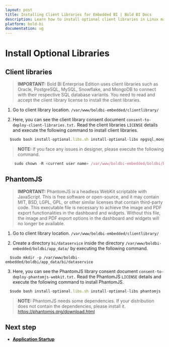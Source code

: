 ```yaml
---
layout: post
title: Installing Client Libraries for Embedded BI | Bold BI Docs
description: Learn how to install optional client libraries in Linux machine to connect with respective SQL database for the variants of Embedded Bold BI v4.1 or older.
platform: bold-bi
documentation: ug
---
```


# Install Optional Libraries 

## Client libraries

> **IMPORTANT:** Bold BI Enterprise Edition uses client libraries such as Oracle, PostgreSQL, MySQL, Snowflake, and MongoDB to connect with their respective SQL database variants. You need to read and accept the client library license to install the client libraries.

1. Go to client library location. 
 `/var/www/boldbi-embedded/clientlibrary/`
 
2. Here, you can see the client library consent document `consent-to-deploy-client-libraries.txt.` Read the client libraries `LICENSE` details and execute the following command to install client libraries. 
 

  ~~~js
    $sudo bash install-optional.libs.sh install-optional-libs npgsql,mongodb,influxdb,snowflake,mysql,oracle
  ~~~

> **NOTE:** If you face any issues in designer, please execute the following command. </brsss>

~~~js
    sudo chown -R <current user name> /var/www/boldbi-embedded/boldbi/bi/dataservice
  ~~~

## PhantomJS

> **IMPORTANT:** PhantomJS is a headless WebKit scriptable with JavaScript. This is free software or open-source, and it may contain MIT, BSD, LGPL, GPL, or other similar licenses that contain third-party code. This executable file is necessary to achieve the image and PDF export functionalities in the dashboard and widgets. Without this file, the image and PDF export options in the dashboard and widgets will no longer be available. 

1. Go to client library location. 
 `/var/www/boldbi-embedded/clientlibrary/`
 
2. Create a directory `bi/dataservice` inside the directory `/var/www/boldbi-embedded/boldbi/app_data/` by executing the following command.

  ~~~shell
    $sudo mkdir -p /var/www/boldbi-embedded/boldbi/app_data/bi/dataservice
  ~~~

3. Here, you can see the PhantomJS library consent document `consent-to-deploy-phantomjs-webkit.txt.` Read the PhantomJS `LICENSE` details and execute the following command to install PhantomJS. 
 

  ~~~js
    $sudo bash install-optional.libs.sh install-optional-libs phantomjs
  ~~~


> **NOTE:** PhantomJS needs some dependencies. If your distribution does not contain the dependencies, please install it. https://phantomjs.org/download.html

## Next step

* [**Application Startup**](/application-startup/)